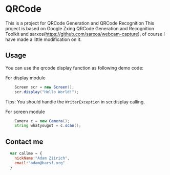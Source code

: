 # QRCode
This is a project for QRCode Generation and QRCode Recognition
This project is based on Google Zxing QRCode Generation and Recognition Toolkit and sarxos(https://github.com/sarxos/webcam-capture), of course I have made a little modification on it.
## Usage
You can use the qrcode display function as following demo code:

For display module
```java
    Screen scr = new Screen();
    scr.display("Hello World!");
```
Tips:
You should handle the `WriterException` in scr.display calling.

For screen module
```java
    Camera c = new Camera();
    String whatyougot = c.scan();
```

## Contact me
```javascript
  var callme = {
    nickName:"Adam Ziirich",
    email:"adam@barsf.org"
  }
```
